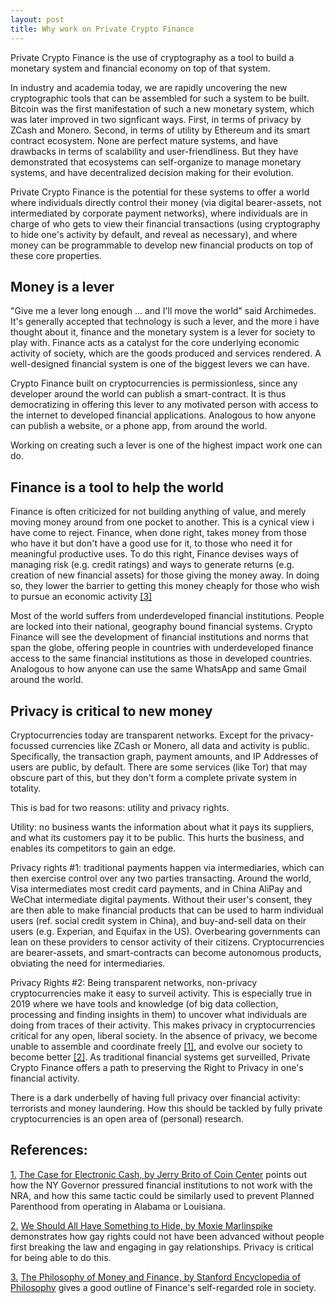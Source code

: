 ```yaml
---
layout: post
title: Why work on Private Crypto Finance
---
```


Private Crypto Finance is the use of cryptography as a tool to build a monetary system and financial economy on top of that system.

In industry and academia today, we are rapidly uncovering the new cryptographic tools that can be assembled for such a system to be built. Bitcoin was the first manifestation of such a new monetary system, which was later improved in two signficant ways. First, in terms of privacy by ZCash and Monero. Second, in terms of utility by Ethereum and its smart contract ecosystem. None are perfect mature systems, and have drawbacks in terms of scalability and user-friendliness. But they have demonstrated that ecosystems can self-organize to manage monetary systems, and have decentralized decision making for their evolution.

Private Crypto Finance is the potential for these systems to offer a world where individuals directly control their money (via digital bearer-assets, not intermediated by corporate payment networks), where individuals are in charge of who gets to view their financial transactions (using cryptography to hide one's activity by default, and reveal as necessary), and where money can be programmable to develop new financial products on top of these core properties.


Money is a lever
----

"Give me a lever long enough ... and I'll move the world" said Archimedes. It's generally accepted that technology is such a lever, and the more i have thought about it, finance and the monetary system is a lever for society to play with. Finance acts as a catalyst for the core underlying economic activity of society, which are the goods produced and services rendered. A well-designed financial system is one of the biggest levers we can have.

Crypto Finance built on cryptocurrencies is permissionless, since any developer around the world can publish a smart-contract. It is thus democratizing in offering this lever to any motivated person with access to the internet to developed financial applications. Analogous to how anyone can publish a website, or a phone app, from around the world.

Working on creating such a lever is one of the highest impact work one can do.

Finance is a tool to help the world
----
Finance is often criticized for not building anything of value, and merely moving money around from one pocket to another. This is a cynical view i have come to reject. Finance, when done right, takes money from those who have it but don't have a good use for it, to those who need it for meaningful productive uses. To do this right, Finance devises ways of managing risk (e.g. credit ratings) and ways to generate returns (e.g. creation of new financial assets) for those giving the money away. In doing so, they lower the barrier to getting this money cheaply for those who wish to pursue an economic activity [\[3\]](#ref3)

Most of the world suffers from underdeveloped financial institutions. People are locked into their national, geography bound financial systems. Crypto Finance will see the development of financial institutions and norms that span the globe, offering people in countries with underdeveloped finance access to the same financial institutions as those in developed countries. Analogous to how anyone can use the same WhatsApp and same Gmail around the world.

Privacy is critical to new money
----
Cryptocurrencies today are transparent networks. Except for the privacy-focussed currencies like ZCash or Monero, all data and activity is public. Specifically, the transaction graph, payment amounts, and IP Addresses of users are public, by default. There are some services (like Tor) that may obscure part of this, but they don't form a complete private system in totality.

This is bad for two reasons: utility and privacy rights.

Utility: no business wants the information about what it pays its suppliers, and what its customers pay it to be public. This hurts the business, and enables its competitors to gain an edge.

Privacy rights #1: traditional payments happen via intermediaries, which can then exercise control over any two parties transacting. Around the world, Visa intermediates most credit card payments, and in China AliPay and WeChat intermediate digital payments. Without their user's consent, they are then able to make financial products that can be used to harm individual users (ref. social credit system in China), and buy-and-sell data on their users (e.g. Experian, and Equifax in the US). Overbearing governments can lean on these providers to censor activity of their citizens. Cryptocurrencies are bearer-assets, and smart-contracts can become autonomous products, obviating the need for intermediaries.

Privacy Rights #2: Being transparent networks, non-privacy cryptocurrencies make it easy to surveil activity. This is especially true in 2019 where we have tools and knowledge (of big data collection, processing and finding insights in them) to uncover what individuals are doing from traces of their activity. This makes privacy in cryptocurrencies critical for any open, liberal society. In the absence of privacy, we become unable to assemble and coordinate freely [\[1\]](#ref1), and evolve our society to become better [\[2\]](#ref2). As traditional financial systems get surveilled, Private Crypto Finance offers a path to preserving the Right to Privacy in one's financial activity.

There is a dark underbelly of having full privacy over financial activity: terrorists and money laundering. How this should be tackled by fully private cryptocurrencies is an open area of (personal) research.

References:
----
<a href="#" name="ref1">1.</a> [The Case for Electronic Cash, by Jerry Brito of Coin Center](https://www.youtube.com/watch?v=wmXDJpYF46E&fbclid=IwAR3tBKD1PRUK8qt32VaR1K2uuF36JqLVSVvwkiA_2_TO7Up_5881Xf_Z8Yc) points out how the NY Governor pressured financial institutions to not work with the NRA, and how this same tactic could be similarly used to prevent Planned Parenthood from operating in Alabama or Louisiana.

<a href="#" name="ref2">2.</a> [We Should All Have Something to Hide, by Moxie Marlinspike](https://moxie.org/blog/we-should-all-have-something-to-hide/?fbclid=IwAR3rmU6-Xoa98ukebOKg8niK9-SkrGF3Mhvuw-mhHXpjCS5xTBCqYMDEF0g) demonstrates how gay rights could not have been advanced without people first breaking the law and engaging in gay relationships. Privacy is critical for being able to do this.

<a href="#" name="ref3">3.</a> [The Philosophy of Money and Finance, by Stanford Encyclopedia of Philosophy](https://plato.stanford.edu/entries/money-finance/) gives a good outline of Finance's self-regarded role in society.

